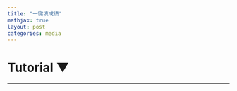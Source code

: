 ```yaml
---
title: "一键填成绩"
mathjax: true
layout: post
categories: media
---
```


<div id="wrapper">
    <!-- Collapsible Tutorial Section -->
        <div id="tutorial-section">
        <div id="tutorial-header" onclick="toggleTutorial()">
            <h1>Tutorial <span id="triangle">&#9660;</span></h1>
        </div>
        <div id="tutorial-content" style="display: none;">
            <h1>Using the Automated Score Entry System</h1>

            <h2>Purpose:</h2>
            <p>This system is designed for efficient management of student scores, allowing for easy organization of names and scores, conversion of TOEFL scores to GPA, and use of preset class lists.</p>

            <h2>Step-by-Step Guide:</h2>

            <h3>Entering Data:</h3>
            <ol>
                <li>In the "Class List" textbox, enter the names of students, one per line.</li>
                <li>In the "Score List" textbox, input the student names followed by their scores, separated by a space. Each entry should be on a new line.</li>
            </ol>
            <div class="tip">
                <strong>Tip:</strong> The format should be like this:
                <pre><code>
            John 85
            Jane 90
                </code></pre>
            </div>

            <h3>Using Preset Class Lists:</h3>
            <p>Click on one of the preset buttons (e.g., ESL Lion, ESL Dragon) to load a predefined list of student names into the "Class List" textbox.</p>

            <h3>Generating the Student Scores List:</h3>
            <ol>
                <li>Select from the function buttons:
                    <ul>
                        <li><strong>Organize Names and Scores:</strong> Organizes scores according to the class list and identifies missing scores.</li>
                        <li><strong>Convert TOEFL to GPA:</strong> Converts TOEFL scores to a GPA format for each student.</li>
                    </ul>
                </li>
                <li>A list in the format <code>const studentScores = [...];</code> is generated after clicking a button.</li>
            </ol>

            <h3>Accessing Google Chrome's Console:</h3>
            <p>Instructions on how to open and use the Chrome Developer Console.</p>
            <ol>
                <!-- Existing steps to access the console -->
                           <p>If you're unfamiliar with the Chrome Developer Console, it's a tool built right into Chrome that developers use to debug their websites. Here's how to open it:</p>
            <ol>
                <li>Right-click on any part of a webpage.</li>
                <li>From the context menu, select "Inspect" or "Inspect Element".</li>
                <li>A window will pop up at the bottom or side of your screen. From the top menu of this window, select "Console".</li>
            </ol>
            <p><strong>Congratulations!</strong> You've accessed the console.</p>

            </ol>

            <h3>Pasting the Data into ThinkWave:</h3>
            <ol>
                <li>Copy the generated list and accompanying code.</li>
                <li>Paste both into the console and press Enter.</li>
                <li>The scores are automatically filled into ThinkWave.</li>
            </ol>
            <div class="note">
                <strong>Note:</strong> Ensure you are on the ThinkWave webpage when pasting the data and code.
            </div>

            <h3>Copying Data to Clipboard:</h3>
            <p>The system now automatically copies the generated data to the clipboard for easy pasting.</p>

            <h3>Error Handling:</h3>
            <p>The system includes error handling for the TOEFL to GPA conversion, ensuring data integrity.</p>
            ---
        </div>
    </div>

    <!-- Preset Class Names Section -->
    <div id="class-presets">
        <!-- Buttons to load preset class names into the class list textarea -->
        <button onclick="loadClassList('ESLLion')">ESL Lion</button>
        <button onclick="loadClassList('ESLDragon')">ESL Dragon</button>
        <button onclick="loadClassList('ESLRosefinch')">ESL Rosefinch</button>
        <button onclick="loadClassList('ESLKylin')">ESL Kylin</button>
        <button onclick="loadClassList('S1')">TOEFL S1</button>
    </div>

    <textarea id="class-list" placeholder="If you want to reorder the scores, enter student names separated by a newline"></textarea>
    <textarea id="score-list" placeholder="Paste students and scores here"></textarea>

    <!-- Function Buttons -->
    <div id="function-buttons">
        <button id="organizeButton">Organize Names and Scores</button>
        <button id="convertButton">Convert TOEFL to GPA</button>
    </div>

    <!-- New Output Text Area for CSV -->
    <textarea id="csv-output" placeholder="Copy and convert to a table at tableconvert.com/csv-to-html" readonly></textarea>
    


    <!-- Output Area -->
    <div id="output-area">
        <!-- Placeholder for success message -->
        <div id="output-message"></div>
    </div>
   
</div>

<script>

document.addEventListener("DOMContentLoaded", function() {
    document.getElementById('organizeButton').addEventListener('click', organizeNamesAndScores);
    document.getElementById('convertButton').addEventListener('click', convertTOEFLtoGPA);
});

function processScoresAndGenerateOutput(scoresWithName) {
    // Counters for present and missing scores
    let scoresPresent = 0;
    let scoresMissing = 0;

    // Generate CSV data and studentScores list
    const csvData = scoresWithName.map(([name, score]) => {
        if (score !== "M") {
            scoresPresent++;
            return `${name},${score}`;
        } else {
            scoresMissing++;
            return `${name},"M"`;
        }
    }).join('\n');
    
    // Format the studentScores list for the autofill code, including quotes around non-numerical values
    const studentScoresList = scoresWithName.map(([name, score]) => isNaN(score) ? `"${score}"` : score);
    const studentScores = `const studentScores = ["This is extracted studentScores", ${studentScoresList.join(', ')}];`;

    // Copy to clipboard
    // const codeToCopy = `${studentScores}\n${autofillCode}`;
    const codeToCopy = `const studentScores = [${studentScores.join(', ')}];\n${autofillCode}`;
    copyToClipboard(codeToCopy);

    // Update the output area
    document.getElementById('csv-output').value = csvData;
    document.getElementById('output-message').textContent = `Operation successful. ${scoresPresent} scores present, ${scoresMissing} missing. List and autofill code copied to clipboard.`;
}

function organizeNamesAndScores() {
    const scoresWithName = extractRawScoresWithName();
    let processedScores;
    const classList = document.getElementById("class-list").value.trim().split("\n").filter(Boolean);

    if (classList.length > 0) {
        // If there are names in the class list, use them to reorder and identify missing scores
        const scoresMap = new Map(scoresWithName.map(([name, score]) => [name.toLowerCase(), score]));
        processedScores = classList.map(studentName => {
            const score = scoresMap.get(studentName.toLowerCase());
            return score ? [studentName, score] : [studentName, '"M"'];
        });
    } else {
        // If class list is empty, use the scores as they are
        processedScores = scoresWithName;
    }

    // Format into CSV and generate studentScores list
    const csvData = formatToCSV(processedScores);
    document.getElementById('csv-output').value = csvData;
    generateStudentScoresList(processedScores);
    document.getElementById('output-message').textContent = 
        `Organized names and scores. Data copied to clipboard.`;
}

function extractRawScoresWithName() {
    const scoreListRaw = document.getElementById("score-list").value.split("\n");
    const scores = [];
    for (let entry of scoreListRaw) {
        let parts;
        if (entry.includes("\t")) {
            parts = entry.split("\t");
        } else {
            // Split at the last space
            const lastSpaceIndex = entry.lastIndexOf(" ");
            parts = [entry.substring(0, lastSpaceIndex), entry.substring(lastSpaceIndex + 1)];
        }

        if (parts.length < 2) continue;
        let [name, score] = parts;

        score = getNumericValueOrOriginal(score);
        scores.push([name, score]);
    }
    return scores;
}

function generateStudentScoresList(scoresWithName) {
    // Prepare the scores, adding quotes if the score is "M"
    const studentScores = scoresWithName.map(([name, score]) => score !== '"M"' ? score : '"M"');
    const formattedScores = `["This is extracted studentScores", ${studentScores.join(', ')}]`;
    
    // Generate the autofill code
    // const codeToCopy = `${formattedScores};\n${autofillCode}`;
    const codeToCopy = `const studentScores = [${studentScores.join(', ')}];\n${autofillCode}`;
    copyToClipboard(codeToCopy);
}

function formatToCSV(scoresWithName) {
    // CSV generation for display
    return scoresWithName.map(([name, score]) => `${name},${score}`).join('\n');
}

function copyToClipboard(text) {
    if (navigator.clipboard) {
        navigator.clipboard.writeText(text).then(function() {
            console.log('Copying to clipboard was successful!');
        }, function(err) {
            console.error('Could not copy text: ', err);
        });
    } else {
        // Clipboard API not available, provide a fallback to copy manually
        const textArea = document.createElement('textarea');
        textArea.value = text;
        document.body.appendChild(textArea);
        textArea.focus();
        textArea.select();
        try {
            document.execCommand('copy');
            console.log('Fallback: Copying text command was successful');
        } catch (err) {
            console.error('Fallback: Oops, unable to copy', err);
        }
        document.body.removeChild(textArea);
    }
}

// Define the autofill code to be copied to the clipboard
const autofillCode = `
(function(studentScores) {
    // Autofill code for ThinkWave
    // Select only input fields that are for grades
    const scoreInputFields = document.querySelectorAll('input[name*="-grade"][type="text"]');
    for (let i = 0; i < scoreInputFields.length; i++) {
        const inputField = scoreInputFields[i];
        if (inputField && studentScores[i] !== undefined) {
            inputField.value = studentScores[i];
            inputField.dispatchEvent(new Event('input', { 'bubbles': true }));
        }
    }
})(studentScores); // Immediately invoke the function with studentScores
true;
`;


//Extracts the numeric part from a string. If the string does not contain a numeric value, it returns the original string. Useful for parsing mixed-type data.
function getNumericValueOrOriginal(str) {
    if (typeof str !== "string") return str;  // Safety check

    const numericValue = str.match(/\d+(\.\d+)?/);
    if (numericValue) {
        return numericValue[0];
    }
    return str;
}

function convertTOEFLtoGPA() {
    const scoresWithName = extractRawScoresWithName();
    const classList = document.getElementById("class-list").value.trim().split("\n").filter(Boolean);
    let conversionErrors = [];
    let convertedScoresMap = new Map();

    // Convert each score and store in a map with lowercase name for case-insensitive matching
    scoresWithName.forEach(([name, score]) => {
        const convertedScore = toeflToGPA(score);
        if (typeof convertedScore === 'string' && convertedScore.startsWith('Error')) {
            conversionErrors.push(`${name}: ${convertedScore}`);
            convertedScoresMap.set(name.toLowerCase(), '"M"'); // Mark as missing if there's an error
        } else {
            convertedScoresMap.set(name.toLowerCase(), convertedScore);
        }
    });

    let processedScores;

    // Check if a class list is provided
    if (classList.length > 0) {
        // Use the class list to reorder and identify missing scores
        processedScores = classList.map(studentName => {
            const score = convertedScoresMap.get(studentName.toLowerCase());
            return score ? [studentName, score] : [studentName, '"M"']; // Mark as missing if not found in the map
        });
    } else {
        // If class list is empty, use the original names with converted scores
        processedScores = scoresWithName.map(([name, _]) => {
            const score = convertedScoresMap.get(name.toLowerCase());
            return [name, score];
        });
    }

    // Update the output textarea and copy to clipboard only if there are no errors
    if (conversionErrors.length === 0) {
        const csvData = formatToCSV(processedScores); 
        document.getElementById('csv-output').value = csvData;
        generateStudentScoresList(processedScores);
        document.getElementById('output-message').textContent = "Converted TOEFL to GPA. Data copied to clipboard.";
    } else {
        // Display the conversion errors
        document.getElementById('output-message').textContent = "Error: Unable to convert some TOEFL scores. " +
            "Please ensure all scores are numeric and within the valid range.";
        document.getElementById('csv-output').value = conversionErrors.join('\n');
    }
}

function toeflToGPA(scoreInput) {
    const score = parseFloat(scoreInput);

     console.log(`Converted input '${scoreInput}' to number: ${score}`); // For debugging
    
     if (isNaN(score) || score < 0 || score > 30) {
        return 'Error: TOEFL score out of range (0-30).'; // Indicate an invalid score was provided
    }

    if (score < 7) return 55;
    else if (score == 7) return 60;
    else if (score == 8) return 62.5;
    else if (score == 9) return 65;
    else if (score == 10) return 67.5;
    else if (score == 11) return 70;
    else if (score == 12) return 72.5;
    else if (score == 13) return 75;
    else if (score == 14) return 77.5;
    else if (score == 15) return 80;
    else if (score == 16) return 82.14;
    else if (score == 17) return 84.28;
    else if (score == 18) return 86.42;
    else if (score == 19) return 88.56;
    else if (score == 20) return 90.7;
    else if (score == 21) return 92.84;
    else if (score == 22) return 94.98;
    else if (score >= 23) return 95;
    // If score does not meet any condition, return an error message
    return 'Error: Conversion Error';
}

function wrapStrings(arr) {
    return arr.map(item => {
        if (isNaN(item) && typeof item === 'string' && !item.startsWith('"')) {
            return `"${item}"`;
        }
        return item;
    });
}

// New functions for the updated interface
function toggleTutorial() {
    var content = document.getElementById('tutorial-content');
    var triangle = document.getElementById('triangle');
    if (content.style.display === 'none') {
        content.style.display = 'block';
        triangle.innerHTML = '&#9650;';
    } else {
        content.style.display = 'none';
        triangle.innerHTML = '&#9660;';
    }
}

function loadClassList(preset) {
    var classListTextArea = document.getElementById('class-list');
    // Define presets
    var presets = {
    'ESLLion': "Eileen\nPaul\nTaylor\nYuna\nLuca\nAshlyn\nJerry\nJessie\nIvy\nJay\nShawn",
    'ESLDragon': "Zoe\nDaniel\nTony\nMinato\nCameron\nNancy\nYvonne\nShelia\nElson",
    'ESLRosefinch': "Sword\nJoe\nZao\nClaire\nAugust\nRichard\nIsaiah\nJenny\nKevin\nMeredith\nSeanna\nLauren\nMartin\nJason\nGeorge\nSelina\nCamilia\nMichael\nRaymond\nJoyce\nAlice\nVicky\nAndy\nVictoria\nFlora\nMason",
    'ESLKylin': "Eric\nKarl\nFielder\nEvelyn\nLeon\nMike\nCicily\nKeven\nLynne\nRegina\nTom\nSteven\nWesley\nTina\nEvan\nHoward\nCarol\nWendy\nBobby",
    'S1': 
    "Karl\nZao\nMartin\nJoyce\nFielder\nSword\nKeven\nJenny\nLauren\nMike\nKevin\nJoe\nEric\nAndy\nTom\nMeredith\nAugust\nRichard\nCamilia\nWesley\nRaymond\nJason\nSteven\nGeorge\nIsaiah\nLeon\nSeanna\nBobby\nMichael\nRegina\nCarol\nEvelyn\nVicky\nVictoria\nLynne\nWendy\nAlice\nSelina\nEvan\nHoward\nTina\nCicily\nMason\nClaire\nFlora"
    };

    // Load the preset class list into the textarea
    classListTextArea.value = presets[preset] || "Preset not found";
}

</script>

<style>
    #class-list, #score-list {
        box-sizing: border-box; /* Include padding and borders in the element's total width and height */
        width: 48%; /* Adjust width to allow for two side by side with some space in between */
        height: 450px;
        margin-bottom: 10px;
        resize: vertical;
        display: inline-block; /* Display side-by-side */
        vertical-align: top; /* Align to top if they are different heights */
    }

    #class-presets {
        display: flex;
        justify-content: space-around; /* Spreads items evenly with space around them */
        flex-wrap: wrap;
        margin-bottom: 10px;
    }

    #class-presets button {
        flex: 1; /* Each button will grow to fill the space */
        margin: 0 10px; /* Give some space between buttons */
        text-align: center; /* Center button text */
    }

    #function-buttons {
        display: flex;
        flex-direction: column;
        align-items: flex-start;
        gap: 10px;
    }

    #wrapper {
        max-width: 800px; /* Maximum width of the wrapper */
        margin: auto; /* Center the wrapper */
    }

    @media (max-width: 768px) {
        #class-list, #score-list {
            width: 100%; /* Full width on smaller screens */
        }

        #class-presets {
            justify-content: center;
        }

        #class-presets button {
            margin: 5px; /* Smaller margin on smaller screens */
        }
    }

    #csv-output {
    width: 96%; /* Adjust as needed */
    height: 450px; /* Adjust as needed */
    margin-top: 10px;
    margin-bottom: 20px;
    resize: none;
}

</style>

---

<!-- Area to display the reordered results -->
<ul id="resultList"></ul>
